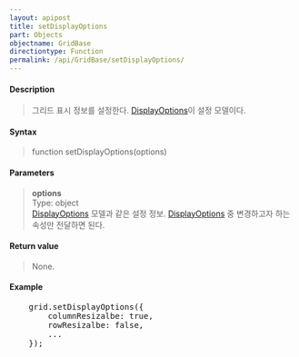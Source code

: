 ```yaml
---
layout: apipost
title: setDisplayOptions
part: Objects
objectname: GridBase
directiontype: Function
permalink: /api/GridBase/setDisplayOptions/
---
```



#### Description

> 그리드 표시 정보를 설정한다. [DisplayOptions](/api/types/DisplayOptions/)이 설정 모델이다.

#### Syntax

> function setDisplayOptions(options)

#### Parameters

> **options**  
> Type: object  
> [DisplayOptions](/api/types/DisplayOptions/) 모델과 같은 설정 정보. [DisplayOptions](/api/types/DisplayOptions/) 중 변경하고자 하는 속성만 전달하면 된다.    

#### Return value

> None.

#### Example

<pre class="prettyprint">
    grid.setDisplayOptions({
        columnResizalbe: true,
        rowResizalbe: false,
        ...
    });
</pre>

